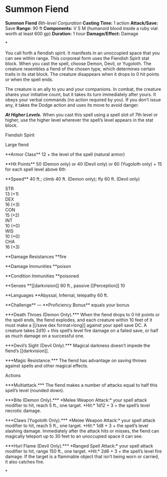# Summon Fiend

**Summon Fiend**
_6th-level Conjuration_
**Casting Time:** 1 action
**Attack/Save:** Save
**Range:** 90 ft
**Components:** V S M (humanoid blood inside a ruby vial worth at least 600 gp)
**Duration:** 1 hour
**Damage/Effect:** Damage

*<p>You call forth a fiendish spirit. It manifests in an unoccupied space that you can see within range. This corporeal form uses the Fiendish Spirit stat block. When you cast the spell, choose Demon, Devil, or Yugoloth. The creature resembles a fiend of the chosen type, which determines certain traits in its stat block. The creature disappears when it drops to 0 hit points or when the spell ends.

The creature is an ally to you and your companions. In combat, the creature shares your initiative count, but it takes its turn immediately after yours. It obeys your verbal commands (no action required by you). If you don’t issue any, it takes the Dodge action and uses its move to avoid danger.

*****At Higher Levels.***** When you cast this spell using a spell slot of 7th level or higher, use the higher level wherever the spell’s level appears in the stat block.</p>
<div class="Basic-Text-Frame stat-block-finder stat-block-background">
<p class="Stat-Block-Styles_Stat-Block-Title">Fiendish Spirit</p>
<p class="Stat-Block-Styles_Stat-Block-Metadata">Large fiend</p>
<p class="Stat-Block-Styles_Stat-Block-Data">**Armor Class** 12 + the level of the spell (natural armor)</p>
<p class="Stat-Block-Styles_Stat-Block-Data">**Hit Points** 50 (Demon only) or 40 (Devil only) or 60 (Yugoloth only) + 15 for each spell level above 6th</p>
<p class="Stat-Block-Styles_Stat-Block-Data">**Speed** 40 ft.; climb 40 ft. (Demon only); fly 60 ft. (Devil only)</p>
<div class="stat-block-ability-scores">
<div class="stat-block-ability-scores-stat">
<div class="stat-block-ability-scores-heading">STR
<div class="stat-block-ability-scores-data"><span class="stat-block-ability-scores-score">13</span> <span class="stat-block-ability-scores-modifier">(+1)</span>
<div class="stat-block-ability-scores-stat">
<div class="stat-block-ability-scores-heading">DEX
<div class="stat-block-ability-scores-data"><span class="stat-block-ability-scores-score">16</span> <span class="stat-block-ability-scores-modifier">(+3)</span>
<div class="stat-block-ability-scores-stat">
<div class="stat-block-ability-scores-heading">CON
<div class="stat-block-ability-scores-data"><span class="stat-block-ability-scores-score">15</span> <span class="stat-block-ability-scores-modifier">(+2)</span>
<div class="stat-block-ability-scores-stat">
<div class="stat-block-ability-scores-heading">INT
<div class="stat-block-ability-scores-data"><span class="stat-block-ability-scores-score">10</span> <span class="stat-block-ability-scores-modifier">(+0)</span>
<div class="stat-block-ability-scores-stat">
<div class="stat-block-ability-scores-heading">WIS
<div class="stat-block-ability-scores-data"><span class="stat-block-ability-scores-score">10</span> <span class="stat-block-ability-scores-modifier">(+0)</span>
<div class="stat-block-ability-scores-stat">
<div class="stat-block-ability-scores-heading">CHA
<div class="stat-block-ability-scores-data"><span class="stat-block-ability-scores-score">16</span> <span class="stat-block-ability-scores-modifier">(+3)</span>
<p class="Stat-Block-Styles_Stat-Block-Data">**Damage Resistances **fire</p>
<p class="Stat-Block-Styles_Stat-Block-Data">**Damage Immunities **poison</p>
<p class="Stat-Block-Styles_Stat-Block-Data">**Condition Immunities **poisoned</p>
<p class="Stat-Block-Styles_Stat-Block-Data">**Senses **[[darkvision]] 60 ft., passive [[Perception]] 10</p>
<p class="Stat-Block-Styles_Stat-Block-Data">**Languages **Abyssal, Infernal, telepathy 60 ft.</p>
<p class="Stat-Block-Styles_Stat-Block-Data-Last">**Challenge** — **Proficiency Bonus** equals your bonus</p>
<p class="Stat-Block-Styles_Stat-Block-Body">***Death Throes (Demon Only).*** When the fiend drops to 0 hit points or the spell ends, the fiend explodes, and each creature within 10 feet of it must make a [[/save dex format=long]] against your spell save DC. A creature takes 2d10 + this spell’s level fire damage on a failed save, or half as much damage on a successful one.</p>
<p class="Stat-Block-Styles_Stat-Block-Body">***Devil’s Sight (Devil Only).*** Magical darkness doesn’t impede the fiend’s [[darkvision]].</p>
<p class="Stat-Block-Styles_Stat-Block-Body">***Magic Resistance.*** The fiend has advantage on saving throws against spells and other magical effects.</p>
<p class="Stat-Block-Styles_Stat-Block-Heading">Actions</p>
<p class="Stat-Block-Styles_Stat-Block-Body">***Multiattack.*** The fiend makes a number of attacks equal to half this spell’s level (rounded down).</p>
<p class="Stat-Block-Styles_Stat-Block-Body">***Bite (Demon Only).*** *Melee Weapon Attack:* your spell attack modifier to hit, reach 5 ft., one target. *Hit:* 1d12 + 3 + the spell’s level necrotic damage.</p>
<p class="Stat-Block-Styles_Stat-Block-Body">***Claws (Yugoloth Only).*** *Melee Weapon Attack:* your spell attack modifier to hit, reach 5 ft., one target. *Hit:* 1d8 + 3 + the spell’s level slashing damage. Immediately after the attack hits or misses, the fiend can magically teleport up to 30 feet to an unoccupied space it can see.</p>
<p class="Stat-Block-Styles_Stat-Block-Body">***Hurl Flame (Devil Only).*** *Ranged Spell Attack:* your spell attack modifier to hit, range 150 ft., one target. *Hit:* 2d6 + 3 + the spell’s level fire damage. If the target is a flammable object that isn’t being worn or carried, it also catches fire.</p>*
